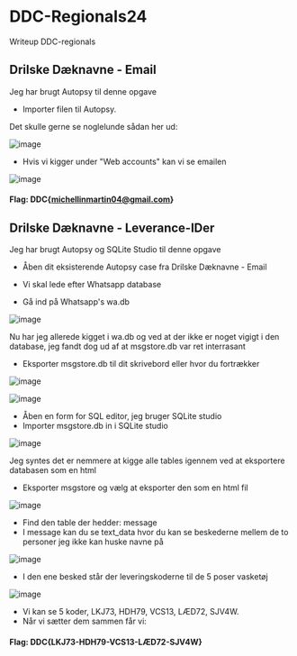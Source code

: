 # DDC-Regionals24
Writeup DDC-regionals


## Drilske Dæknavne - Email
Jeg har brugt Autopsy til denne opgave

- Importer filen til Autopsy.

Det skulle gerne se noglelunde sådan her ud:

![image](https://github.com/IonFluxet/DDC-Regionals24/assets/93826052/27adcf24-3940-4a0f-8ee1-82becd6c5668)

- Hvis vi kigger under "Web accounts" kan vi se emailen

![image](https://github.com/IonFluxet/DDC-Regionals24/assets/93826052/2e6ba9b1-6b8c-44ea-b1d1-8d3193677ccd)

#### Flag: DDC{michellinmartin04@gmail.com}


## Drilske Dæknavne - Leverance-IDer

Jeg har brugt Autopsy og SQLite Studio til denne opgave
- Åben dit eksisterende Autopsy case fra Drilske Dæknavne - Email

- Vi skal lede efter Whatsapp database

- Gå ind på Whatsapp's wa.db

![image](https://github.com/IonFluxet/DDC-Regionals24/assets/93826052/7db0a404-79eb-497e-bb15-48f5f3d7afcf)

Nu har jeg allerede kigget i wa.db og ved at der ikke er noget vigigt i den database, jeg fandt dog ud af at msgstore.db var ret interrasant

- Eksporter msgstore.db til dit skrivebord eller hvor du fortrækker

![image](https://github.com/IonFluxet/DDC-Regionals24/assets/93826052/b527b73b-18af-4fcb-a2db-0e15ce666182)

![image](https://github.com/IonFluxet/DDC-Regionals24/assets/93826052/19a3152f-2804-40e6-8e5b-e5b76c106703)

- Åben en form for SQL editor, jeg bruger SQLite studio
- Importer msgstore.db in i SQLite studio

![image](https://github.com/IonFluxet/DDC-Regionals24/assets/93826052/d41f3446-5726-4207-b726-eac7d6141dc5)

Jeg syntes det er nemmere at kigge alle tables igennem ved at eksportere databasen som en html
- Eksporter msgstore og vælg at eksporter den som en html fil

![image](https://github.com/IonFluxet/DDC-Regionals24/assets/93826052/47e06b88-70c2-4492-ab1f-15a8a54c53e3)

- Find den table der hedder: message
- I message kan du se text_data hvor du kan se beskederne mellem de to personer jeg ikke kan huske navne på

![image](https://github.com/IonFluxet/DDC-Regionals24/assets/93826052/5d536c28-8b27-4bad-927b-f74cafc5105f)

- I den ene besked står der leveringskoderne til de 5 poser vasketøj

![image](https://github.com/IonFluxet/DDC-Regionals24/assets/93826052/35b73888-94a3-4fa5-857a-da8ba6762c36)

- Vi kan se 5 koder, LKJ73, HDH79, VCS13, LÆD72, SJV4W.
- Når vi sætter dem sammen får vi:
#### Flag: DDC{LKJ73-HDH79-VCS13-LÆD72-SJV4W}

